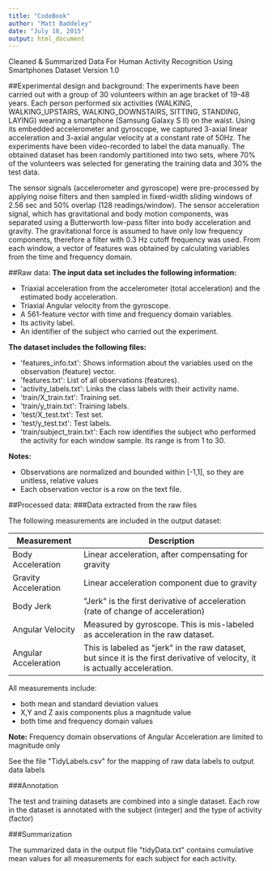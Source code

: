 ```yaml
---
title: "CodeBook"
author: "Matt Baddeley"
date: "July 18, 2015"
output: html_document
---
```


Cleaned & Summarized Data For Human Activity Recognition Using Smartphones Dataset
Version 1.0

##Experimental design and background: 
The experiments have been carried out with a group of 30 volunteers within an age bracket of 19-48 years. Each person performed six activities (WALKING, WALKING_UPSTAIRS, WALKING_DOWNSTAIRS, SITTING, STANDING, LAYING) wearing a smartphone (Samsung Galaxy S II) on the waist. Using its embedded accelerometer and gyroscope, we captured 3-axial linear acceleration and 3-axial angular velocity at a constant rate of 50Hz. The experiments have been video-recorded to label the data manually. The obtained dataset has been randomly partitioned into two sets, where 70% of the volunteers was selected for generating the training data and 30% the test data. 

The sensor signals (accelerometer and gyroscope) were pre-processed by applying noise filters and then sampled in fixed-width sliding windows of 2.56 sec and 50% overlap (128 readings/window). The sensor acceleration signal, which has gravitational and body motion components, was separated using a Butterworth low-pass filter into body acceleration and gravity. The gravitational force is assumed to have only low frequency components, therefore a filter with 0.3 Hz cutoff frequency was used. From each window, a vector of features was obtained by calculating variables from the time and frequency domain. 

##Raw data: 
**The input data set includes the following information:**

* Triaxial acceleration from the accelerometer (total acceleration) and the estimated body acceleration.
* Triaxial Angular velocity from the gyroscope. 
* A 561-feature vector with time and frequency domain variables. 
* Its activity label. 
* An identifier of the subject who carried out the experiment.

**The dataset includes the following files:**

* 'features_info.txt': Shows information about the variables used on the observation (feature) vector.
* 'features.txt': List of all observations (features).
* 'activity_labels.txt': Links the class labels with their activity name.
* 'train/X_train.txt': Training set.
* 'train/y_train.txt': Training labels.
* 'test/X_test.txt': Test set.
* 'test/y_test.txt': Test labels.
* 'train/subject_train.txt': Each row identifies the subject who performed the activity for each window sample. Its range is from 1 to 30. 

**Notes:**
* Observations are normalized and bounded within [-1,1], so they are unitless, relative values
* Each observation vector is a row on the text file.


##Processed data: 
###Data extracted from the raw files


The following measurements are included in the output dataset:

Measurement           | Description
----------------------|------------
Body Acceleration     | Linear acceleration, after compensating for gravity
Gravity Acceleration  | Linear acceleration component due to gravity
Body Jerk             | "Jerk" is the first derivative of acceleration (rate of change of acceleration)
Angular Velocity      | Measured by gyroscope. This is mis-labeled as acceleration in the raw dataset.
Angular Acceleration  | This is labeled as "jerk" in the raw dataset, but since it is the first derivative of velocity, it is actually acceleration.

All measurements include:

* both mean and standard deviation values
* X,Y and Z axis components plus a magnitude value
* both time and frequency domain values

**Note:** Frequency domain observations of Angular Acceleration are limited to magnitude only

See the file "TidyLabels.csv" for the mapping of raw data labels to output data labels


###Annotation

The test and training datasets are combined into a single dataset.  Each row in the dataset is annotated with the subject (integer) and the type of activity (factor)


###Summarization

The summarized data in the output file "tidyData.txt" contains cumulative mean values for all measurements for each subject for each activity. 

